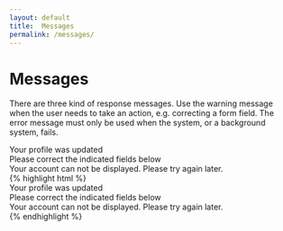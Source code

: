 ```yaml
---
layout: default
title:  Messages
permalink: /messages/
---
```


# Messages
There are three kind of response messages. Use the warning message when the user needs to take an action, e.g. correcting a form field. The error message must only be used when the system, or a background system, fails.

<div class="example">
  <div class="success">Your profile was updated</div>
  <div class="warning">Please correct the indicated fields below</div>
  <div class="error">Your account can not be displayed. Please try again later.</div>
</div>
{% highlight html %}
<div class="success">Your profile was updated</div>
<div class="warning">Please correct the indicated fields below</div>
<div class="error">Your account can not be displayed. Please try again later.</div>
</div>
{% endhighlight %}
